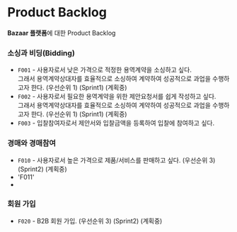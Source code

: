 # Product Backlog
**Bazaar 플랫폼**에 대한 Product Backlog

### 소싱과 비딩(Bidding)
* `F001` - 사용자로서 낮은 가격으로 적정한 용역계약을 소싱하고 싶다. <br/>
그래서 용역계약상대자를 효율적으로 소싱하여 계약하여 성공적으로 과업을 수행하고자 한다. (우선순위 1) (Sprint1) (계획중)
* `F002` - 사용자로서 필요한 용역계약을 위한 제안요청서를 쉽게 작성하고 싶다.<br/>그래서 용역계약상대자를 효율적으로 소싱하여 계약하여 성공적으로 과업을 수행하고자 한다. (우선순위 1) (Sprint1) (계획중)
* `F003` - 입찰참여자로서 제안서와 입찰금액을 등록하여 입찰에 참여하고 싶다.<br/>

### 경매와 경매참여
* `F010` - 사용자로서 높은 가격으로 제품/서비스를 판매하고 싶다. (우선순위 3) (Sprint2) (계획중)
* 'F011'
* 
### 회원 가입
* `F020` - B2B 회원 가입. (우선순위 3) (Sprint2) (계획중)
